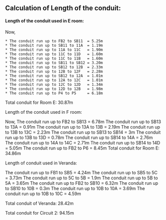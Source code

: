 ## Calculation of Length of the conduit:

#### Length of the conduit used in E room:

Now,
```
* The conduit run up to FB2 to SB11  = 5.25m
* The conduit run up to SB11 to 11A  = 1.19m
* The conduit run up to 11A to 11C   = 1.90m
* The conduit run up to 11C to 11D   = 1.60m
* The conduit run up to 11C to 11B   = 1.60m
* The conduit run up to SB11 to SB12 = 3.20m
* The conduit run up to SB12 to 12B  = 2.33m
* The conduit run up to 12B to 12F   = 2.28m
* The conduit run up to SB12 to 12A  = 1.01m
* The conduit run up to 12A to 12C   = 1.01m
* The conduit run up to 12C to 12D   = 1.34m
* The conduit run up to 12D to 12B   = 1.98m
* The conduit run up to P4 to P5     = 6.18m
```
Total conduit for Room E: 30.87m


Length of the conduit used in F room:

Now,
The conduit run up to FB2 to SB13 = 6.78m
The conduit run up to SB13 to 13A = 0.91m
The conduit run up to 13A to 13B = 2.19m
The conduit run up to 13B to 13C = 2.23m
The conduit run up to SB13 to SB14 = 3m
The conduit run up to 13B to 13D = 0.78m
The conduit run up to SB14 to 14A = 2.76m
The conduit run up to 14A to 14C = 2.71m
The conduit run up to SB14 to 14D = 5.05m
The conduit run up to FB2 to P6 = 8.45m
Total conduit for Room E: 34.86m

Length of conduit used in Veranda:

The conduit run up to FB1 to SB5 = 4.24m
The conduit run up to SB5 to 5C = 3.73m
The conduit run up to 5C to 5B = 1.9m
The conduit run up to 5B to 5A = 3.65m
The conduit run up to FB2 to SB10 = 6.32m
The conduit run up to SB10 to 10B = 0.3m
The conduit run up to 10B to 10A = 3.69m
The conduit run up to 10B to 10C = 4.59m

Total conduit of Veranda: 28.42m

Total conduit for Circuit 2: 94.15m

